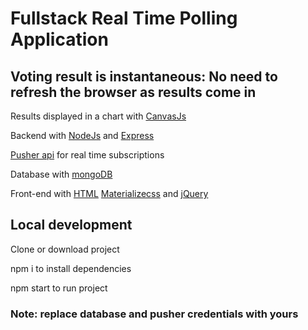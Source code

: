 # Fullstack Real Time Polling Application
## Voting result is instantaneous: No need to refresh the browser as results come in

Results displayed in a chart with [CanvasJs](https://canvasjs.com/)

Backend with [NodeJs](https://nodejs.org/en/) and [Express](https://expressjs.com/) 

[Pusher api](https://pusher.com/) for real time subscriptions

Database with [mongoDB](https://www.mongodb.com/)                   

Front-end with [HTML](https://developer.mozilla.org/en-US/docs/Web/HTML) [Materializecss](https://materializecss.com/) and [jQuery](https://code.jquery.com/)

## Local development

Clone or download project

npm i to install dependencies

npm start to run project

### Note: replace database and pusher credentials with yours
